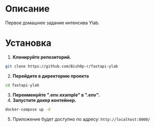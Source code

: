 <h1>Описание</h1>

Первое домашнее задание интенсива Ylab.

<h1>Установка</h1>

1. **Клонируйте репозиторий.**
```bash
git clone https://github.com/Bish0p-r/fastapi-ylab
```
2. **Перейдите в директорию проекта**
```bash
cd fastapi-ylab
```
3. **Переименуйте ".env.example" в ".env".**
4. **Запустите докер контейнер.**
```bash
docker-compose up -d
```
5. Приложение будет доступно по адресу: `http://localhost:8000/`
